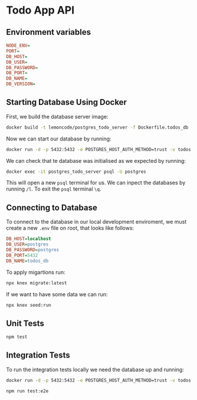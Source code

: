 # Todo App API

## Environment variables

```ini
NODE_ENV=
PORT=
DB_HOST=
DB_USER=
DB_PASSWORD=
DB_PORT=
DB_NAME=
DB_VERSION=
```

## Starting Database Using Docker

First, we build the database server image:

```bash
docker build -t lemoncode/postgres_todo_server -f Dockerfile.todos_db .
```

Now we can start our database by running:

```bash
docker run -d -p 5432:5432 -e POSTGRES_HOST_AUTH_METHOD=trust -v todos:/var/lib/postgresql/data --name postgres_todo_server lemoncode/postgres_todo_server
```

We can check that te database was initialised as we expected by running:

```bash
docker exec -it postgres_todo_server psql -U postgres
```

This will open a new `psql` terminal for us. We can inpect the databases by running `/l`. To exit the `psql` terminal `\q`.

## Connecting to Database

To connect to the database in our local development enviroment, we must create a new `.env` file on root, that looks like follows:

```ini
DB_HOST=localhost
DB_USER=postgres
DB_PASSWORD=postgres
DB_PORT=5432
DB_NAME=todos_db
```

To apply migartions run:

```bash
npx knex migrate:latest
```

If we want to have some data we can run:

```bash
npx knex seed:run
```

## Unit Tests

```bash
npm test
```

## Integration Tests

To run the integration tests locally we need the database up and running:

```bash
docker run -d -p 5432:5432 -e POSTGRES_HOST_AUTH_METHOD=trust -v todos:/var/lib/postgresql/data --name postgres_todo_server lemoncode/postgres_todo_server
```

```bash
npm run test:e2e
```
